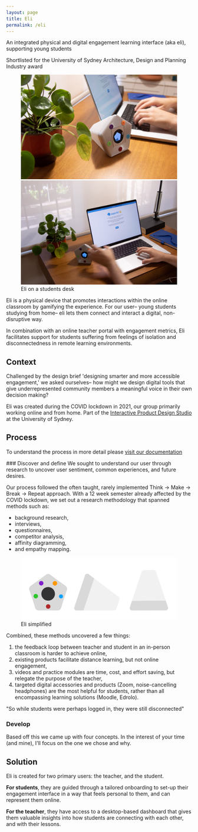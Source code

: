 ```yaml
---
layout: page
title: Eli
permalink: /eli
---
```

<p class="callout">An integrated physical and digital engagement learning interface (aka eli), supporting young students</p>

<p class="callout blue">Shortlisted for the University of Sydney Architecture, Design and Planning Industry award</p>

<figure class="wide">
  <img src ="assets/projects/eli.jpg" alt="Eli on a desk">
  <img src ="assets/projects/eli-says-hi.jpg" alt="Eli and an open laptop">
  <figcaption>Eli on a students desk</figcaption>
</figure>
Eli is a physical device that promotes interactions within the online classroom by gamifying the experience. For our user– young students studying from home– eli lets them connect and interact a digital, non-disruptive way. 

In combination with an online teacher portal with engagement metrics, Eli facilitates  support for students suffering from feelings of isolation and disconnectedness in remote learning environments.

## Context

Challenged by the design brief 'designing smarter and more accessible engagement,' we asked ourselves– how might we design digital tools that give underrepresented community members a meaningful voice in their own decision making?

Eli was created during the COVID lockdown in 2021, our group primarily working online and from home. Part of the [Interactive Product Design Studio](https://www.sydney.edu.au/units/DECO3200) at the University of Sydney.

## Process

<p class="callout">To understand the process in more detail please <a href="https://www.notion.so/prib/Documentation-04a01715106440e998899726aa308521?pvs=4">visit our documentation</a></p>
### Discover and define
We sought to understand our user through research to uncover user sentiment, common experiences, and future desires.

Our process followed the often taught, rarely implemented Think → Make → Break → Repeat approach. With a 12 week semester already affected by the COVID lockdown, we set out a research methodology that spanned methods such as:
- background research, 
- interviews, 
- questionnaires, 
- competitor analysis, 
- affinity diagramming,
- and empathy mapping.

<figure>
    <img src="assets/projects/eli-mockup.jpg" alt="eli-mockup">
    <figcaption>Eli simplified</figcaption>
</figure>

Combined, these methods uncovered a few things:

1. the feedback loop between teacher and student in an in-person classroom is harder to achieve online,
2. existing products facilitate distance learning, but not online engagement,
3. videos and practice modules are time, cost, and effort saving, but relegate the purpose of the teacher,
4. targeted digital accessories and products (Zoom, noise-cancelling headphones) are the most helpful for students, rather than all encompassing learning solutions (Moodle, Edrolo).

<p class="callout">"So while students were perhaps logged in, they were still disconnected" </p>

### Develop

Based off this we came up with four concepts. In the interest of your time (and mine), I'll focus on the one we chose and why.

## Solution

Eli is created for two primary users: the teacher, and the student.  
  
**For students**, they are guided through a tailored onboarding to set-up their engagement interface in a way that feels personal to them, and can represent them online. 

**For the teacher**, they have access to a desktop-based dashboard that gives them valuable insights into how students are connecting with each other, and with their lessons.

